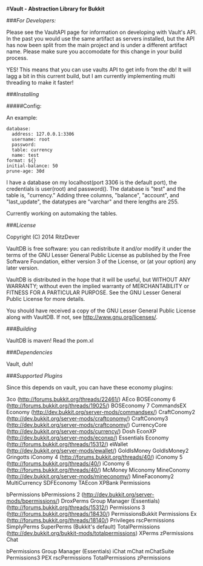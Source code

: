 #**Vault - Abstraction Library for Bukkit**

###*For Developers:*

Please see the VaultAPI page for information on developing with Vault's API. In the past you would use the same artifact as servers installed, but the API has now been split from the main project and is under a different artifact name. Please make sure you accomodate for this change in your build process.

YES! This means that you can use vaults API to get info from the db!
It will lagg a bit in this current build, but I am currently implementing multi threading to make it faster!

###*Installing*

#####Config:

An example:
```
database:
  address: 127.0.0.1:3306
  username: root
  password:
  table: currency
  name: test
format: ${}
initial-balance: 50
prune-age: 30d

```

I have a database on my localhost(port 3306 is the default port), the credentials is user(root) and password().
The database is "test" and the table is, "currency."
Adding three columns, "balance", "account", and "last_update", the datatypes are "varchar" and there lengths are 255.

Currently working on automaking the tables.


###*License*

Copyright (C) 2014 RitzDever

VaultDB is free software: you can redistribute it and/or modify it under the terms of the GNU Lesser General Public License as published by the Free Software Foundation, either version 3 of the License, or (at your option) any later version.

VaultDB is distributed in the hope that it will be useful, but WITHOUT ANY WARRANTY; without even the implied warranty of MERCHANTABILITY or FITNESS FOR A PARTICULAR PURPOSE. See the GNU Lesser General Public License for more details.

You should have received a copy of the GNU Lesser General Public License along with VaultDB. If not, see http://www.gnu.org/licenses/.

###*Building*

VaultDB is maven! Read the pom.xl

###*Dependencies*

Vault, duh!

###*Supported Plugins*

Since this depends on vault, you can have these economy plugins:

3co (http://forums.bukkit.org/threads/22461/)
AEco
BOSEconomy 6 (http://forums.bukkit.org/threads/19025/)
BOSEconomy 7
CommandsEX Economy (http://dev.bukkit.org/server-mods/commandsex/)
CraftConomy2 (http://dev.bukkit.org/server-mods/craftconomy/)
CraftConomy3 (http://dev.bukkit.org/server-mods/craftconomy/)
CurrencyCore (http://dev.bukkit.org/server-mods/currency/)
Dosh
EconXP (http://dev.bukkit.org/server-mods/econxp/)
Essentials Economy (http://forums.bukkit.org/threads/15312/)
eWallet (http://dev.bukkit.org/server-mods/ewallet/)
GoldIsMoney
GoldIsMoney2
Gringotts
iConomy 4 (http://forums.bukkit.org/threads/40/)
iConomy 5 (http://forums.bukkit.org/threads/40/)
iConomy 6 (http://forums.bukkit.org/threads/40/)
McMoney
Miconomy
MineConomy (http://dev.bukkit.org/server-mods/mineconomy/)
MineFaconomy2
MultiCurrency
SDFEconomy
TAEcon
XPBank
Permissions

bPermissions
bPermissions 2 (http://dev.bukkit.org/server-mods/bpermissions/)
DroxPerms
Group Manager (Essentials) (http://forums.bukkit.org/threads/15312/)
Permissions 3 (http://forums.bukkit.org/threads/18430/)
PermissionsBukkit
Permissions Ex (http://forums.bukkit.org/threads/18140/)
Privileges
rscPermissions
SimplyPerms
SuperPerms (Bukkit's default)
TotalPermissions (http://dev.bukkit.org/bukkit-mods/totalpermissions)
XPerms
zPermissions
Chat

bPermissions
Group Manager (Essentials)
iChat
mChat
mChatSuite
Permissions3
PEX
rscPermissions
TotalPermissions
zPermissions
